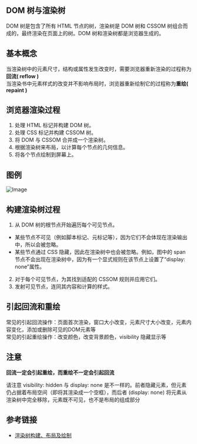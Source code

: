 ## DOM 树与渲染树
DOM 树是包含了所有 HTML 节点的树，渲染树是 DOM 树和 CSSOM 树组合而成的，最终渲染在页面上的树。DOM 树和渲染树都是浏览器生成的。

## 基本概念
当渲染树中的元素尺寸，结构或属性发生改变时，需要浏览器重新渲染的过程称为**回流( reflow )**   
当渲染书中元素样式的改变并不影响布局时，浏览器重新绘制它的过程称为**重绘( repaint )** 

## 浏览器渲染过程
1. 处理 HTML 标记并构建 DOM 树。
2. 处理 CSS 标记并构建 CSSOM 树。
3. 将 DOM 与 CSSOM 合并成一个渲染树。
4. 根据渲染树来布局，以计算每个节点的几何信息。
5. 将各个节点绘制到屏幕上。

## 图例
![Image](../../../images/2019-10-12-render-tree-construction.png)

## 构建渲染树过程
1. 从 DOM 树的根节点开始遍历每个可见节点。  
  - 某些节点不可见（例如脚本标记、元标记等），因为它们不会体现在渲染输出中，所以会被忽略。
  - 某些节点通过 CSS 隐藏，因此在渲染树中也会被忽略。例如，图中的 span 节点不会出现在渲染树中，因为有一个显式规则在该节点上设置了“display: none”属性。
2. 对于每个可见节点，为其找到适配的 CSSOM 规则并应用它们。
3. 发射可见节点，连同其内容和计算的样式。

## 引起回流和重绘
常见的引起回流操作：页面首次渲染，窗口大小改变，元素尺寸大小改变，元素内容变化，添加或删除可见的DOM元素等  
常见的引起重绘操作：改变颜色，改变背景颜色，visibility 隐藏显示等

## 注意
**回流一定会引起重绘，而重绘不一定会引起回流**  

请注意 visibility: hidden 与 display: none 是不一样的。前者隐藏元素，但元素仍占据着布局空间（即将其渲染成一个空框），而后者 (display: none) 将元素从渲染树中完全移除，元素既不可见，也不是布局的组成部分


## 参考链接
- [渲染树构建、布局及绘制](https://developers.google.com/web/fundamentals/performance/critical-rendering-path/render-tree-construction?hl=zh-cn)